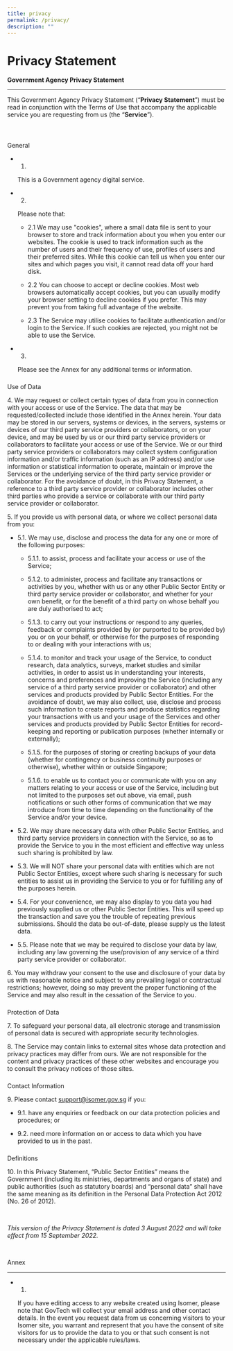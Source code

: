 ```yaml
---
title: privacy
permalink: /privacy/
description: ""
---
```

Privacy Statement
=================

**Government Agency Privacy Statement**[](https://guide.isomer.gov.sg/terms-and-privacy/privacy-statement#government-agency-privacy-statement)


--------------------------------------------------------------------------------------------------------------------------------------------------

This Government Agency Privacy Statement (“**Privacy Statement**”) must be read in conjunction with the Terms of Use that accompany the applicable service you are requesting from us (the “**Service**”).

​

### 

General[](https://guide.isomer.gov.sg/terms-and-privacy/privacy-statement#general)

*   1.
    
    This is a Government agency digital service.
    

*   2.
    
    Please note that:
    
    *   2.1 We may use "cookies", where a small data file is sent to your browser to store and track information about you when you enter our websites. The cookie is used to track information such as the number of users and their frequency of use, profiles of users and their preferred sites. While this cookie can tell us when you enter our sites and which pages you visit, it cannot read data off your hard disk.
        
    
    *   2.2 You can choose to accept or decline cookies. Most web browsers automatically accept cookies, but you can usually modify your browser setting to decline cookies if you prefer. This may prevent you from taking full advantage of the website.
        
    
    *   2.3 The Service may utilise cookies to facilitate authentication and/or login to the Service. If such cookies are rejected, you might not be able to use the Service.
        
    

*   3.
    
    Please see the Annex for any additional terms or information.
    

### 

Use of Data[](https://guide.isomer.gov.sg/terms-and-privacy/privacy-statement#use-of-data)

4\. We may request or collect certain types of data from you in connection with your access or use of the Service. The data that may be requested/collected include those identified in the Annex herein. Your data may be stored in our servers, systems or devices, in the servers, systems or devices of our third party service providers or collaborators, or on your device, and may be used by us or our third party service providers or collaborators to facilitate your access or use of the Service. We or our third party service providers or collaborators may collect system configuration information and/or traffic information (such as an IP address) and/or use information or statistical information to operate, maintain or improve the Services or the underlying service of the third party service provider or collaborator. For the avoidance of doubt, in this Privacy Statement, a reference to a third party service provider or collaborator includes other third parties who provide a service or collaborate with our third party service provider or collaborator.

5\. If you provide us with personal data, or where we collect personal data from you:

*   5.1. We may use, disclose and process the data for any one or more of the following purposes:
    
    *   5.1.1. to assist, process and facilitate your access or use of the Service;
        
    
    *   5.1.2. to administer, process and facilitate any transactions or activities by you, whether with us or any other Public Sector Entity or third party service provider or collaborator, and whether for your own benefit, or for the benefit of a third party on whose behalf you are duly authorised to act;
        
    
    *   5.1.3. to carry out your instructions or respond to any queries, feedback or complaints provided by (or purported to be provided by) you or on your behalf, or otherwise for the purposes of responding to or dealing with your interactions with us;
        
    
    *   5.1.4. to monitor and track your usage of the Service, to conduct research, data analytics, surveys, market studies and similar activities, in order to assist us in understanding your interests, concerns and preferences and improving the Service (including any service of a third party service provider or collaborator) and other services and products provided by Public Sector Entities. For the avoidance of doubt, we may also collect, use, disclose and process such information to create reports and produce statistics regarding your transactions with us and your usage of the Services and other services and products provided by Public Sector Entities for record-keeping and reporting or publication purposes (whether internally or externally);
        
    
    *   5.1.5. for the purposes of storing or creating backups of your data (whether for contingency or business continuity purposes or otherwise), whether within or outside Singapore;
        
    
    *   5.1.6. to enable us to contact you or communicate with you on any matters relating to your access or use of the Service, including but not limited to the purposes set out above, via email, push notifications or such other forms of communication that we may introduce from time to time depending on the functionality of the Service and/or your device.
        
    

*   5.2. We may share necessary data with other Public Sector Entities, and third party service providers in connection with the Service, so as to provide the Service to you in the most efficient and effective way unless such sharing is prohibited by law.
    

*   5.3. We will NOT share your personal data with entities which are not Public Sector Entities, except where such sharing is necessary for such entities to assist us in providing the Service to you or for fulfilling any of the purposes herein.
    

*   5.4. For your convenience, we may also display to you data you had previously supplied us or other Public Sector Entities. This will speed up the transaction and save you the trouble of repeating previous submissions. Should the data be out-of-date, please supply us the latest data.
    

*   5.5. Please note that we may be required to disclose your data by law, including any law governing the use/provision of any service of a third party service provider or collaborator.
    

6\. You may withdraw your consent to the use and disclosure of your data by us with reasonable notice and subject to any prevailing legal or contractual restrictions; however, doing so may prevent the proper functioning of the Service and may also result in the cessation of the Service to you.

### 

Protection of Data[](https://guide.isomer.gov.sg/terms-and-privacy/privacy-statement#protection-of-data)

7\. To safeguard your personal data, all electronic storage and transmission of personal data is secured with appropriate security technologies.

8\. The Service may contain links to external sites whose data protection and privacy practices may differ from ours. We are not responsible for the content and privacy practices of these other websites and encourage you to consult the privacy notices of those sites.

### 

Contact Information[](https://guide.isomer.gov.sg/terms-and-privacy/privacy-statement#contact-information)

9\. Please contact [support@isomer.gov.sg](mailto:support@isomer.gov.sg) if you:

*   9.1. have any enquiries or feedback on our data protection policies and procedures; or
    

*   9.2. need more information on or access to data which you have provided to us in the past.
    

### 

Definitions[](https://guide.isomer.gov.sg/terms-and-privacy/privacy-statement#definitions)

10\. In this Privacy Statement, “Public Sector Entities” means the Government (including its ministries, departments and organs of state) and public authorities (such as statutory boards) and “personal data” shall have the same meaning as its definition in the Personal Data Protection Act 2012 (No. 26 of 2012).

​

_This version of the Privacy Statement is dated 3 August 2022 and will take effect from 15 September 2022._

_​_

Annex[](https://guide.isomer.gov.sg/terms-and-privacy/privacy-statement#annex)


----------------------------------------------------------------------------------

*   1.
    
    If you have editing access to any website created using Isomer, please note that GovTech will collect your email address and other contact details. In the event you request data from us concerning visitors to your Isomer site, you warrant and represent that you have the consent of site visitors for us to provide the data to you or that such consent is not necessary under the applicable rules/laws.